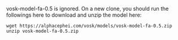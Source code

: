 vosk-model-fa-0.5 is ignored. On a new clone, you should run the followings here to download and unzip the model here:

```
wget https://alphacephei.com/vosk/models/vosk-model-fa-0.5.zip
unzip vosk-model-fa-0.5.zip
```
